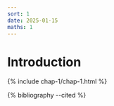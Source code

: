 ```yaml
---
sort: 1
date: 2025-01-15
maths: 1
---
```


# Introduction

{% include chap-1/chap-1.html %}

{% bibliography --cited %}
